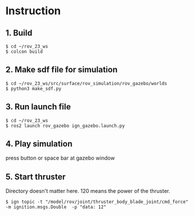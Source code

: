 # Instruction

## 1. Build

```
$ cd ~/rov_23_ws
$ colcon build
```

## 2. Make sdf file for simulation

```
$ cd ~/rov_23_ws/src/surface/rov_simulation/rov_gazebo/worlds
$ python3 make_sdf.py
```

## 3. Run launch file

```
$ cd ~/rov_23_ws
$ ros2 launch rov_gazebo ign_gazebo.launch.py
```

## 4. Play simulation

press button or space bar at gazebo window

## 5. Start thruster

Directory doesn't matter here. 120 means the power of the thruster.

```
$ ign topic -t "/model/rov/joint/thruster_body_blade_joint/cmd_force" -m ignition.msgs.Double  -p "data: 12"
```

